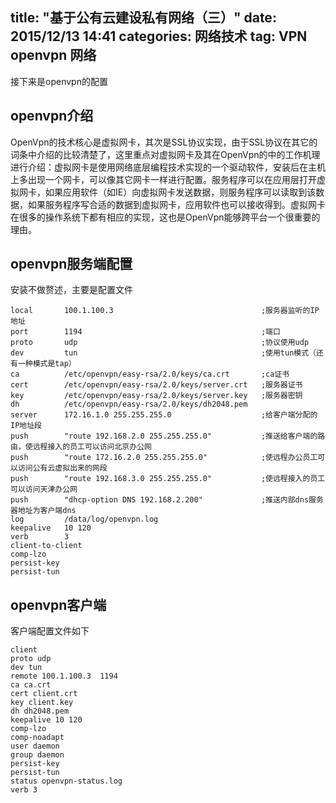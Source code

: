 title:  "基于公有云建设私有网络（三）"
date:   2015/12/13 14:41
categories: 网络技术
tag: VPN openvpn 网络 
---

接下来是openvpn的配置

## openvpn介绍
OpenVpn的技术核心是虚拟网卡，其次是SSL协议实现，由于SSL协议在其它的词条中介绍的比较清楚了，这里重点对虚拟网卡及其在OpenVpn的中的工作机理进行介绍：虚拟网卡是使用网络底层编程技术实现的一个驱动软件，安装后在主机上多出现一个网卡，可以像其它网卡一样进行配置。服务程序可以在应用层打开虚拟网卡，如果应用软件（如IE）向虚拟网卡发送数据，则服务程序可以读取到该数据，如果服务程序写合适的数据到虚拟网卡，应用软件也可以接收得到。虚拟网卡在很多的操作系统下都有相应的实现，这也是OpenVpn能够跨平台一个很重要的理由。

## openvpn服务端配置

安装不做赘述，主要是配置文件
<!--lang:bash-->

    local       100.1.100.3                                 ;服务器监听的IP地址
    port        1194                                        ;端口
    proto       udp                                         ;协议使用udp
    dev         tun                                         ;使用tun模式（还有一种模式是tap）
    ca          /etc/openvpn/easy-rsa/2.0/keys/ca.crt       ;ca证书
    cert        /etc/openvpn/easy-rsa/2.0/keys/server.crt   ;服务器证书
    key         /etc/openvpn/easy-rsa/2.0/keys/server.key   ;服务器密钥
    dh          /etc/openvpn/easy-rsa/2.0/keys/dh2048.pem   
    server      172.16.1.0 255.255.255.0                    ;给客户端分配的IP地址段
    push        "route 192.168.2.0 255.255.255.0"           ;推送给客户端的路由，使远程接入的员工可以访问北京办公网
    push        "route 172.16.2.0 255.255.255.0"            ;使远程办公员工可以访问公有云虚拟出来的网段
    push        "route 192.168.3.0 255.255.255.0"           ;使远程接入的员工可以访问天津办公网
    push        "dhcp-option DNS 192.168.2.200"             ;推送内部dns服务器地址为客户端dns
    log         /data/log/openvpn.log
    keepalive   10 120
    verb        3
    client-to-client
    comp-lzo
    persist-key
    persist-tun

## openvpn客户端

客户端配置文件如下
<!--lang:bash-->

    client
    proto udp
    dev tun
    remote 100.1.100.3  1194  
    ca ca.crt
    cert client.crt
    key client.key  
    dh dh2048.pem
    keepalive 10 120
    comp-lzo
    comp-noadapt
    user daemon
    group daemon
    persist-key
    persist-tun
    status openvpn-status.log
    verb 3